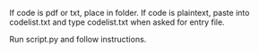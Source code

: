 If code is pdf or txt, place in folder.
If code is plaintext, paste into codelist.txt and type 
  codelist.txt
when asked for entry file.

Run script.py and follow instructions.
